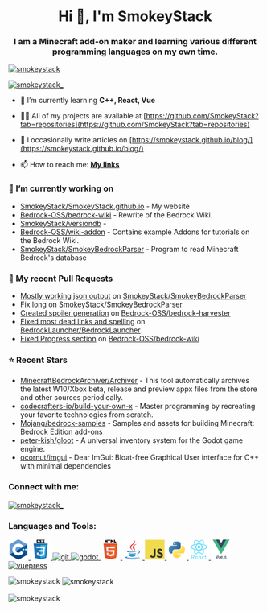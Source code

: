 <h1 align="center">Hi 👋, I'm SmokeyStack</h1>
<h3 align="center">I am a Minecraft add-on maker and learning various different programming languages on my own time.</h3>

<p align="left"> <a href="https://github.com/ryo-ma/github-profile-trophy"><img src="https://github-profile-trophy.vercel.app/?username=smokeystack" alt="smokeystack" /></a> </p>

<p align="left"> <a href="https://twitter.com/smokeystack_" target="blank"><img src="https://img.shields.io/twitter/follow/smokeystack_?logo=twitter&style=for-the-badge" alt="smokeystack_" /></a> </p>

- 🌱 I’m currently learning **C++, React, Vue**

- 👨‍💻 All of my projects are available at [https://github.com/SmokeyStack?tab=repositories](https://github.com/SmokeyStack?tab=repositories)

- 📝 I occasionally write articles on [https://smokeystack.github.io/blog/](https://smokeystack.github.io/blog/)

- 📫 How to reach me: **[My links](https://smokeystack.github.io/about/links.html)**

### 🔭 I’m currently working on

- [SmokeyStack/SmokeyStack.github.io](https://github.com/SmokeyStack/SmokeyStack.github.io) - My website
- [Bedrock-OSS/bedrock-wiki](https://github.com/Bedrock-OSS/bedrock-wiki) - Rewrite of the Bedrock Wiki.
- [SmokeyStack/versiondb](https://github.com/SmokeyStack/versiondb) - 
- [Bedrock-OSS/wiki-addon](https://github.com/Bedrock-OSS/wiki-addon) - Contains example Addons for tutorials on the Bedrock Wiki. 
- [SmokeyStack/SmokeyBedrockParser](https://github.com/SmokeyStack/SmokeyBedrockParser) - Program to read Minecraft Bedrock&#39;s database

### 🔨 My recent Pull Requests

- [Mostly working json output](https://github.com/SmokeyStack/SmokeyBedrockParser/pull/4) on [SmokeyStack/SmokeyBedrockParser](https://github.com/SmokeyStack/SmokeyBedrockParser)
- [Fix long](https://github.com/SmokeyStack/SmokeyBedrockParser/pull/3) on [SmokeyStack/SmokeyBedrockParser](https://github.com/SmokeyStack/SmokeyBedrockParser)
- [Created spoiler generation](https://github.com/Bedrock-OSS/bedrock-harvester/pull/17) on [Bedrock-OSS/bedrock-harvester](https://github.com/Bedrock-OSS/bedrock-harvester)
- [Fixed most dead links and spelling](https://github.com/BedrockLauncher/BedrockLauncher/pull/75) on [BedrockLauncher/BedrockLauncher](https://github.com/BedrockLauncher/BedrockLauncher)
- [Fixed Progress section](https://github.com/Bedrock-OSS/bedrock-wiki/pull/105) on [Bedrock-OSS/bedrock-wiki](https://github.com/Bedrock-OSS/bedrock-wiki)

### ⭐ Recent Stars

- [MinecraftBedrockArchiver/Archiver](https://github.com/MinecraftBedrockArchiver/Archiver) - This tool automatically archives the latest W10/Xbox beta, release and preview appx files from the store and other sources periodically.
- [codecrafters-io/build-your-own-x](https://github.com/codecrafters-io/build-your-own-x) - Master programming by recreating your favorite technologies from scratch.
- [Mojang/bedrock-samples](https://github.com/Mojang/bedrock-samples) - Samples and assets for building Minecraft: Bedrock Edition add-ons
- [peter-kish/gloot](https://github.com/peter-kish/gloot) - A universal inventory system for the Godot game engine.
- [ocornut/imgui](https://github.com/ocornut/imgui) - Dear ImGui: Bloat-free Graphical User interface for C&#43;&#43; with minimal dependencies

<h3 align="left">Connect with me:</h3>
<p align="left">
<a href="https://twitter.com/smokeystack_" target="blank"><img align="center" src="https://raw.githubusercontent.com/rahuldkjain/github-profile-readme-generator/master/src/images/icons/Social/twitter.svg" alt="smokeystack_" height="30" width="40" /></a>
</p>

<h3 align="left">Languages and Tools:</h3>
<p align="left">
    <a href="https://www.w3schools.com/cpp/" target="_blank" rel="noreferrer"> <img src="https://raw.githubusercontent.com/devicons/devicon/master/icons/cplusplus/cplusplus-original.svg" alt="cplusplus" width="40" height="40" /> </a>
    <a href="https://www.w3schools.com/css/" target="_blank" rel="noreferrer"> <img src="https://raw.githubusercontent.com/devicons/devicon/master/icons/css3/css3-original-wordmark.svg" alt="css3" width="40" height="40" /> </a>
    <a href="https://git-scm.com/" target="_blank" rel="noreferrer"> <img src="https://www.vectorlogo.zone/logos/git-scm/git-scm-icon.svg" alt="git" width="40" height="40" /> </a>
    <a href="https://godotengine.org/" target="_blank" rel="noreferrer"> <img src="https://godotengine.org/asset-library/assets/logo.svg" alt="godot" width="40" height="40" /> </a>
    <a href="https://www.w3.org/html/" target="_blank" rel="noreferrer"> <img src="https://raw.githubusercontent.com/devicons/devicon/master/icons/html5/html5-original-wordmark.svg" alt="html5" width="40" height="40" /> </a>
    <a href="https://www.java.com" target="_blank" rel="noreferrer"> <img src="https://raw.githubusercontent.com/devicons/devicon/master/icons/java/java-original.svg" alt="java" width="40" height="40" /> </a>
    <a href="https://developer.mozilla.org/en-US/docs/Web/JavaScript" target="_blank" rel="noreferrer">
        <img src="https://raw.githubusercontent.com/devicons/devicon/master/icons/javascript/javascript-original.svg" alt="javascript" width="40" height="40" />
    </a>
    <a href="https://www.python.org" target="_blank" rel="noreferrer"> <img src="https://raw.githubusercontent.com/devicons/devicon/master/icons/python/python-original.svg" alt="python" width="40" height="40" /> </a>
    <a href="https://reactjs.org/" target="_blank" rel="noreferrer"> <img src="https://raw.githubusercontent.com/devicons/devicon/master/icons/react/react-original-wordmark.svg" alt="react" width="40" height="40" /> </a>
    <a href="https://vuejs.org/" target="_blank" rel="noreferrer"> <img src="https://raw.githubusercontent.com/devicons/devicon/master/icons/vuejs/vuejs-original-wordmark.svg" alt="vuejs" width="40" height="40" /> </a>
    <a href="https://vuepress.vuejs.org/" target="_blank" rel="noreferrer">
        <img src="https://raw.githubusercontent.com/AliasIO/wappalyzer/master/src/drivers/webextension/images/icons/VuePress.svg" alt="vuepress" width="40" height="40" />
    </a>
</p>

<p><img align="left" src="https://github-readme-stats.vercel.app/api/top-langs?username=smokeystack&show_icons=true&locale=en&layout=compact" alt="smokeystack" /></p>

<p>&nbsp;<img align="center" src="https://github-readme-stats.vercel.app/api?username=smokeystack&show_icons=true&locale=en" alt="smokeystack" /></p>

<p><img align="center" src="https://github-readme-streak-stats.herokuapp.com/?user=smokeystack&theme=default" alt="smokeystack" /></p>
